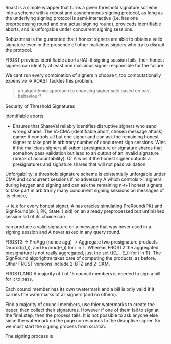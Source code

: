 Roast is a simple wrapper that turns a given threshold signature scheme into a scheme with a robust and asynchronous signing protocol, as long as the underlying signing protocol is semi-interactive (i.e. has one preprocessing round and one actual signing round), proviceds identifiable aborts, and is unforgable under concurrent signing sessions.


Robustness is the guarentee that t honest signers are able to obtain a valid signature even in the presence of other malicious signers who try to disrupt the protocol. 


FROST provides identifiable aborts (IA): if signing session fails, then honest signers can identify at least one malicious signer responsible for the failure.

We cant run every combination of signers n choose t, too computationally expensive -> ROAST tackles this problem. 
>an algorithmic approach to choosing signer sets based on past behaviour?




Security of Threshold Signatures

Identifiable aborts:
 - Ensures that ShareVal reliably identifies disruptive signers who send wrong shares. The IA-CMA (identifiable abort, chosen message attack) game: A controls all but one signer and can ask the remaining honest signer to take part in arbitrary number of concurrent sign sessions. Wins if the malicious signers all submit presignature or signature shares that somehow pass validation but lead to an output of an invalid signature (break of accountability). Or A wins if the honest signer outputs a presignatures and signature shares that will not pass validation.


Unforgability: a threshold signature scheme is existentially unforgable under CMA and concurrent sessions if no adversary A which controls t-1 signers during keygen and signing and can ask the remaining n-t+1 honest signers to take part in arbitrarily many concurrent signing sessions on messages of its choice,

-> ie.e for every honest signer, A has oracles simulating PreRound(PK) and SignRound(sk_i, PK, State_i_sid) on an already preprocessed but unfinished session sid of its choice.can 

can produce a valid signature on a message that was never used in a signing session and A never asked in any query round.

FROST3 -> PreAgg (nonce agg) -> Aggregate two presignature products D=prod(d_i), and E=prod(e_i) for i in T. Whereas FROST2 the aggregated presignature is not really aggregated, just the set {(D_i, E_i) for i in T}. The SignRound algorightm takes care of computing the products, as before. Other FROST versions include 2-BTZ and 2-CKM.

FROSTLAND
A majority of t of 15 council members is needed to sign a bill for it to pass.

Each counci member has its own twatermark and a bill is only vaild if it carries the watermarks of all signers (and no others).

Find a majority of council members, use thier watermarks to create the paper, then collect their signatures. However if one of them fail to sign at the final step, then the process talls. It is not possible to ask anyone else since the watermark on the page corresponds to the disruptive signer. So we must start the signing process from scratch.



The signing process is 